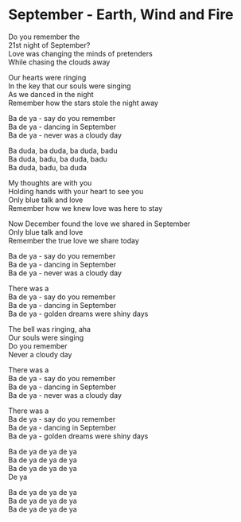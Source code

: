 # September - Earth, Wind and Fire

Do you remember the\
21st night of September?\
Love was changing the minds of pretenders\
While chasing the clouds away

Our hearts were ringing\
In the key that our souls were singing\
As we danced in the night\
Remember how the stars stole the night away

Ba de ya - say do you remember\
Ba de ya - dancing in September\
Ba de ya - never was a cloudy day

Ba duda, ba duda, ba duda, badu\
Ba duda, badu, ba duda, badu\
Ba duda, badu, ba duda

My thoughts are with you\
Holding hands with your heart to see you\
Only blue talk and love\
Remember how we knew love was here to stay

Now December found the love we shared in September\
Only blue talk and love\
Remember the true love we share today

Ba de ya - say do you remember\
Ba de ya - dancing in September\
Ba de ya - never was a cloudy day

There was a\
Ba de ya - say do you remember\
Ba de ya - dancing in September\
Ba de ya - golden dreams were shiny days

The bell was ringing, aha\
Our souls were singing\
Do you remember\
Never a cloudy day

There was a\
Ba de ya - say do you remember\
Ba de ya - dancing in September\
Ba de ya - never was a cloudy day

There was a\
Ba de ya - say do you remember\
Ba de ya - dancing in September\
Ba de ya - golden dreams were shiny days

Ba de ya de ya de ya\
Ba de ya de ya de ya\
Ba de ya de ya de ya\
De ya

Ba de ya de ya de ya\
Ba de ya de ya de ya\
Ba de ya de ya de ya